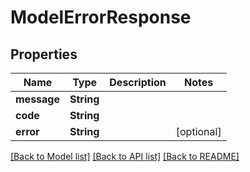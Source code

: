 # ModelErrorResponse

## Properties
Name | Type | Description | Notes
------------ | ------------- | ------------- | -------------
**message** | **String** |  | 
**code** | **String** |  | 
**error** | **String** |  | [optional] 

[[Back to Model list]](../README.md#documentation-for-models) [[Back to API list]](../README.md#documentation-for-api-endpoints) [[Back to README]](../README.md)



